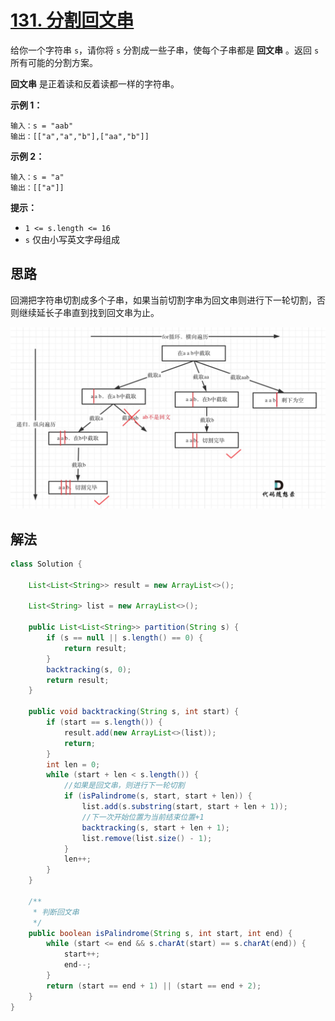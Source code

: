 # [131. 分割回文串](https://leetcode-cn.com/problems/palindrome-partitioning/)

给你一个字符串 `s`，请你将 `s` 分割成一些子串，使每个子串都是 **回文串** 。返回 `s` 所有可能的分割方案。

**回文串** 是正着读和反着读都一样的字符串。

 

**示例 1：**

```
输入：s = "aab"
输出：[["a","a","b"],["aa","b"]]
```

**示例 2：**

```
输入：s = "a"
输出：[["a"]]
```

 

**提示：**

- `1 <= s.length <= 16`
- `s` 仅由小写英文字母组成

## 思路

回溯把字符串切割成多个子串，如果当前切割字串为回文串则进行下一轮切割，否则继续延长子串直到找到回文串为止。

![img](images\131-1.png)

## 解法

```java
class Solution {

    List<List<String>> result = new ArrayList<>();

    List<String> list = new ArrayList<>();

    public List<List<String>> partition(String s) {
        if (s == null || s.length() == 0) {
            return result;
        }
        backtracking(s, 0);
        return result;
    }

    public void backtracking(String s, int start) {
        if (start == s.length()) {
            result.add(new ArrayList<>(list));
            return;
        }
        int len = 0;
        while (start + len < s.length()) {
            //如果是回文串，则进行下一轮切割
            if (isPalindrome(s, start, start + len)) {
                list.add(s.substring(start, start + len + 1));
                //下一次开始位置为当前结束位置+1
                backtracking(s, start + len + 1);
                list.remove(list.size() - 1);
            }
            len++;
        }
    }

    /**
     * 判断回文串
     */
    public boolean isPalindrome(String s, int start, int end) {
        while (start <= end && s.charAt(start) == s.charAt(end)) {
            start++;
            end--;
        }
        return (start == end + 1) || (start == end + 2);
    }
}
```

